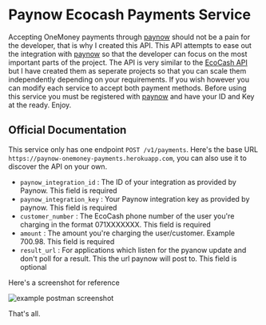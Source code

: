 # Paynow Ecocash Payments Service

Accepting OneMoney payments through [paynow](https://paynow.co.zw) should not be a pain for the developer, that is why I created this API. This API attempts to ease out the integration with [paynow](https://paynow.co.zw) so that the developer can focus on the most important parts of the project. The API is very similar to the [EcoCash API](https://github.com/Berzel/paynow-ecocash-payments) but I have created them as seperate projects so that you can scale them independently depending on your requirements. If you wish however you can modify each service to accept both payment methods. Before using this service you must be registered with [paynow](https://paynow.co.zw) and have your ID and Key at the ready. Enjoy.

## Official Documentation

This service only has one endpoint `POST /v1/payments`. Here's the base URL `https://paynow-onemoney-payments.herokuapp.com`, you can also use it to discover the API on your own.

- `paynow_integration_id` : The ID of your integration as provided by Paynow. This field is required
- `paynow_integration_key` : Your Paynow integration key as provided by paynow. This field is required
- `customer_number` : The EcoCash phone number of the user you're charging in the format 071XXXXXXX. This field is required
- `amount` : The amount you're charging the user/customer. Example 700.98. This field is required
- `result_url` : For applications which listen for the pyanow update and don't poll for a result. This the url paynow will post to. This field is optional

Here's a screenshot for reference

![example postman screenshot](https://raw.githubusercontent.com/Berzel/paynow-onemoney-payments/master/docs/paynow.png)

That's all.
